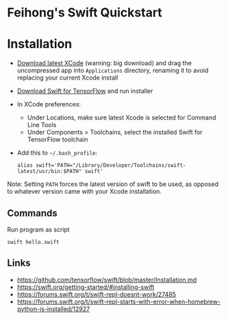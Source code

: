 # Feihong's Swift Quickstart

# Installation

- [Download latest XCode](https://developer.apple.com/download/) (warning: big download) and drag the uncompressed app into `Applications` directory, renaming it to avoid replacing your current Xcode install
- [Download Swift for TensorFlow](https://github.com/tensorflow/swift/blob/master/Installation.md) and run installer
- In XCode preferences:
  - Under Locations, make sure latest Xcode is selected for Command Line Tools
  - Under Components > Toolchains, select the installed Swift for TensorFlow toolchain
- Add this to `~/.bash_profile`:

  ```
  alias swift='PATH="/Library/Developer/Toolchains/swift-latest/usr/bin:$PATH" swift'
  ```

Note: Setting `PATH` forces the latest version of swift to be used, as opposed to whatever version came with your Xcode installation.

## Commands

Run program as script

```
swift hello.swift
```

## Links

- https://github.com/tensorflow/swift/blob/master/Installation.md
- https://swift.org/getting-started/#installing-swift
- https://forums.swift.org/t/swift-repl-doesnt-work/27485
- https://forums.swift.org/t/swift-repl-starts-with-error-when-homebrew-python-is-installed/12927
